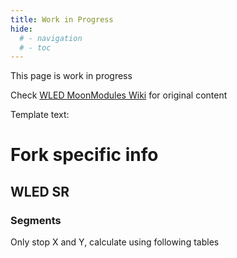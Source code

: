 ```yaml
---
title: Work in Progress
hide:
  # - navigation
  # - toc
---
```


This page is work in progress

Check [WLED MoonModules Wiki](https://github.com/MoonModules/WLED/wiki/) for original content


Template text:

# Fork specific info

## WLED SR

### Segments
Only stop X and Y, calculate using following tables

